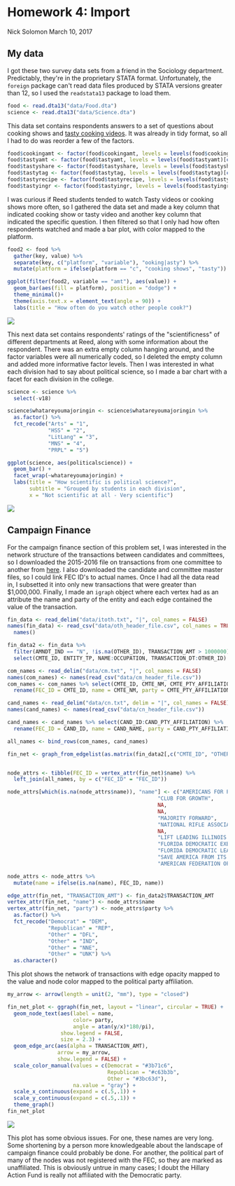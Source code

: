 Homework 4: Import
================
Nick Solomon
March 10, 2017

My data
-------

I got these two survey data sets from a friend in the Sociology department. Predictably, they're in the proprietary STATA format. Unfortunately, the `foreign` package can't read data files produced by STATA versions greater than 12, so I used the `readstata13` package to load them.

``` r
food <- read.dta13("data/Food.dta")
science <- read.dta13("data/Science.dta")
```

This data set contains respondents answers to a set of questions about cooking shows and [tasty cooking videos](https://www.youtube.com/channel/UCJFp8uSYCjXOMnkUyb3CQ3Q). It was already in tidy format, so all I had to do was reorder a few of the factors.

``` r
food$cookingamt <- factor(food$cookingamt, levels = levels(food$cookingamt)[c(4, 7,8,5,1, 6,2,3)])
food$tastyamt <- factor(food$tastyamt, levels = levels(food$tastyamt)[c(4, 7,8,5,1, 6,2,3)])
food$tastyshare <- factor(food$tastyshare, levels = levels(food$tastyshare)[c(3, 4, 1, 2)])
food$tastytag <- factor(food$tastytag, levels = levels(food$tastytag)[c(3, 4, 1, 2)])
food$tastyrecipe <- factor(food$tastyrecipe, levels = levels(food$tastyrecipe)[c(2,3,1)])
food$tastyingr <- factor(food$tastyingr, levels = levels(food$tastyingr)[c(2,3,1)])
```

I was curious if Reed students tended to watch Tasty videos or cooking shows more often, so I gathered the data set and made a key column that indicated cooking show or tasty video and another key column that indicated the specific question. I then filtered so that I only had how often respondents watched and made a bar plot, with color mapped to the platform.

``` r
food2 <- food %>%
  gather(key, value) %>% 
  separate(key, c("platform", "variable"), "ooking|asty") %>% 
  mutate(platform = ifelse(platform == "c", "cooking shows", "tasty"))

ggplot(filter(food2, variable == "amt"), aes(value)) +
  geom_bar(aes(fill = platform), position = "dodge") +
  theme_minimal()+
  theme(axis.text.x = element_text(angle = 90)) +
  labs(title = "How often do you watch other people cook?")
```

![](hw_4_import_files/figure-markdown_github/unnamed-chunk-3-1.png)

This next data set contains respondents' ratings of the "scientificness" of different departments at Reed, along with some information about the respondent. There was an extra empty column hanging around, and the factor variables were all numerically coded, so I deleted the empty column and added more informative factor levels. Then I was interested in what each division had to say about political science, so I made a bar chart with a facet for each division in the college.

``` r
science <- science %>% 
  select(-v18)

science$whatareyoumajoringin <- science$whatareyoumajoringin %>% 
  as.factor() %>% 
  fct_recode("Arts" = "1",
             "HSS" = "2",
             "LitLang" = "3",
             "MNS" = "4",
             "PRPL" = "5")

ggplot(science, aes(politicalscience)) +
  geom_bar() +
  facet_wrap(~whatareyoumajoringin) +
  labs(title = "How scientific is political science?",
       subtitle = "Grouped by students in each division",
       x = "Not scientific at all - Very scientific")
```

![](hw_4_import_files/figure-markdown_github/unnamed-chunk-4-1.png)

Campaign Finance
----------------

For the campaign finance section of this problem set, I was interested in the network structure of the transactions between candidates and committees, so I downloaded the 2015-2016 file on transactions from one committee to another from [here](http://www.fec.gov/finance/disclosure/ftpdet.shtml). I also downloaded the candidate and committee master files, so I could link FEC ID's to actual names. Once I had all the data read in, I subsetted it into only new transactions that were greater than $1,000,000. Finally, I made an `igraph` object where each vertex had as an attribute the name and party of the entity and each edge contained the value of the transaction.

``` r
fin_data <- read_delim("data/itoth.txt", "|", col_names = FALSE)
names(fin_data) <- read_csv("data/oth_header_file.csv", col_names = TRUE) %>% 
  names()

fin_data2 <- fin_data %>%
  filter(AMNDT_IND == "N", !is.na(OTHER_ID), TRANSACTION_AMT > 1000000) %>%
  select(CMTE_ID, ENTITY_TP, NAME:OCCUPATION, TRANSACTION_DT:OTHER_ID)

com_names <- read_delim("data/cm.txt", "|", col_names = FALSE)
names(com_names) <- names(read_csv("data/cm_header_file.csv"))
com_names <- com_names %>% select(CMTE_ID, CMTE_NM, CMTE_PTY_AFFILIATION) %>% 
  rename(FEC_ID = CMTE_ID, name = CMTE_NM, party = CMTE_PTY_AFFILIATION)

cand_names <- read_delim("data/cn.txt", delim = "|", col_names = FALSE)
names(cand_names) <- names(read_csv("data/cn_header_file.csv"))

cand_names <- cand_names %>% select(CAND_ID:CAND_PTY_AFFILIATION) %>%
  rename(FEC_ID = CAND_ID, name = CAND_NAME, party = CAND_PTY_AFFILIATION)

all_names <- bind_rows(com_names, cand_names)

fin_net <- graph_from_edgelist(as.matrix(fin_data2[,c("CMTE_ID", "OTHER_ID")]))


node_attrs <- tibble(FEC_ID = vertex_attr(fin_net)$name) %>% 
  left_join(all_names, by = c("FEC_ID" = "FEC_ID"))

node_attrs[which(is.na(node_attrs$name)), "name"] <- c("AMERICANS FOR PROSPERITY",
                                                "CLUB FOR GROWTH",
                                                NA,
                                                NA,
                                                "MAJORITY FORWARD",
                                                "NATIONAL RIFLE ASSOCIATION INSTITUTE FOR LEGISLATIVE ACTION",
                                                NA,
                                                "LIFT LEADING ILLINOIS FOR TOMORROW",
                                                "FLORIDA DEMOCRATIC EXECUTIVE BOARD",
                                                "FLORIDA DEMOCRATIC LEADERSHIP FEDERAL COMMITTEE",
                                                "SAVE AMERICA FROM ITS GOVERNMENT",
                                                "AMERICAN FEDERATION OF STATE COUNTY AND MUNICIPAL EMPLOYEES AFL-CIO")

node_attrs <- node_attrs %>% 
  mutate(name = ifelse(is.na(name), FEC_ID, name))

edge_attr(fin_net, "TRANSACTION_AMT") <- fin_data2$TRANSACTION_AMT
vertex_attr(fin_net, "name") <- node_attrs$name
vertex_attr(fin_net, "party") <- node_attrs$party %>% 
  as.factor() %>%
  fct_recode("Democrat" = "DEM",
             "Republican" = "REP",
             "Other" = "DFL",
             "Other" = "IND",
             "Other" = "NNE",
             "Other" = "UNK") %>% 
  as.character()
```

This plot shows the network of transactions with edge opacity mapped to the value and node color mapped to the political party affiliation.

``` r
my_arrow <- arrow(length = unit(2, "mm"), type = "closed")

fin_net_plot <- ggraph(fin_net, layout = "linear", circular = TRUE) + 
  geom_node_text(aes(label = name, 
                     color= party, 
                     angle = atan(y/x)*180/pi),
                 show.legend = FALSE,
                 size = 2.3) +
  geom_edge_arc(aes(alpha = TRANSACTION_AMT),
                arrow = my_arrow,
                show.legend = FALSE) +
  scale_color_manual(values = c(Democrat = "#3b71c6",
                                Republican = "#c63b3b",
                                Other = "#3bc63d"),
                     na.value = "gray") +
  scale_x_continuous(expand = c(.5,.1)) +
  scale_y_continuous(expand = c(.5,.1)) +
  theme_graph()
fin_net_plot
```

![](hw_4_import_files/figure-markdown_github/unnamed-chunk-6-1.png)

This plot has some obvious issues. For one, these names are very long. Some shortening by a person more knowledgeable about the landscape of campaign finance could probably be done. For another, the political part of many of the nodes was not registered with the FEC, so they are marked as unaffiliated. This is obviously untrue in many cases; I doubt the Hillary Action Fund is really not affiliated with the Democratic party.
